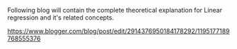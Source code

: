 Following blog will contain the complete theoretical explanation for Linear regression and it's related concepts.

https://www.blogger.com/blog/post/edit/2914376950184178292/1195177189768555376

